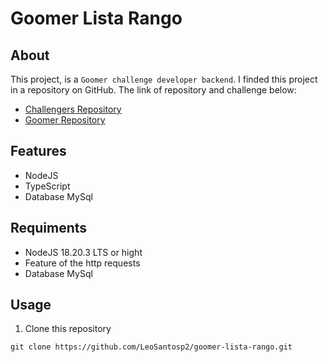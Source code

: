 # Goomer Lista Rango

## About
This project, is a `Goomer challenge developer backend`. I finded this project in a repository on GitHub. The link of repository and challenge below:

- [Challengers Repository]()
- [Goomer Repository]()

## Features
- NodeJS
- TypeScript
- Database MySql

## Requiments
- NodeJS 18.20.3 LTS or hight
- Feature of the http requests
- Database MySql

## Usage

1. Clone this repository
```
git clone https://github.com/LeoSantosp2/goomer-lista-rango.git
```